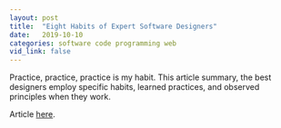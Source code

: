 ```yaml
---
layout: post
title:  "Eight Habits of Expert Software Designers"
date:   2019-10-10
categories: software code programming web
vid_link: false
---
```


Practice, practice, practice is my habit.   This article summary, the best designers employ specific habits, learned practices, and observed principles when they work.

Article [here].

[here]: //thereader.mitpress.mit.edu/habits-of-expert-software-designers/
